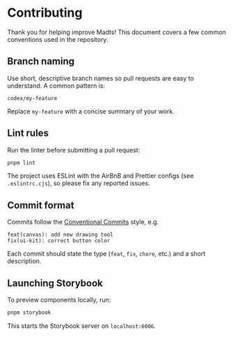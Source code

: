 # Contributing

Thank you for helping improve Madts! This document covers a few common conventions used in the repository.

## Branch naming

Use short, descriptive branch names so pull requests are easy to understand. A common pattern is:

```
codex/my-feature
```

Replace `my-feature` with a concise summary of your work.

## Lint rules

Run the linter before submitting a pull request:

```bash
pnpm lint
```

The project uses ESLint with the AirBnB and Prettier configs (see `.eslintrc.cjs`), so please fix any reported issues.

## Commit format

Commits follow the [Conventional Commits](https://www.conventionalcommits.org/) style, e.g.

```
feat(canvas): add new drawing tool
fix(ui-kit): correct button color
```

Each commit should state the type (`feat`, `fix`, `chore`, etc.) and a short description.

## Launching Storybook

To preview components locally, run:

```bash
pnpm storybook
```

This starts the Storybook server on `localhost:6006`.
